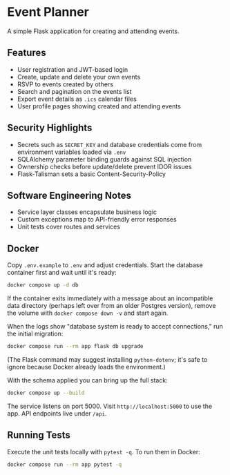 # Event Planner

A simple Flask application for creating and attending events.

## Features

- User registration and JWT-based login
- Create, update and delete your own events
- RSVP to events created by others
- Search and pagination on the events list
- Export event details as `.ics` calendar files
- User profile pages showing created and attending events

## Security Highlights

- Secrets such as `SECRET_KEY` and database credentials come from environment
  variables loaded via `.env`
- SQLAlchemy parameter binding guards against SQL injection
- Ownership checks before update/delete prevent IDOR issues
- Flask-Talisman sets a basic Content-Security-Policy

## Software Engineering Notes

- Service layer classes encapsulate business logic
- Custom exceptions map to API-friendly error responses
- Unit tests cover routes and services

## Docker

Copy `.env.example` to `.env` and adjust credentials. Start the database container first and wait until it's ready:

```bash
docker compose up -d db
```

If the container exits immediately with a message about an incompatible data
directory (perhaps left over from an older Postgres version), remove the volume
with `docker compose down -v` and start again.

When the logs show "database system is ready to accept connections," run the initial migration:

```bash
docker compose run --rm app flask db upgrade
```

(The Flask command may suggest installing `python-dotenv`; it's safe to ignore because Docker already loads the environment.)

With the schema applied you can bring up the full stack:

```bash
docker compose up --build
```

The service listens on port 5000. Visit `http://localhost:5000` to use the app.
API endpoints live under `/api`.

## Running Tests

Execute the unit tests locally with `pytest -q`. To run them in Docker:

```bash
docker compose run --rm app pytest -q
```
